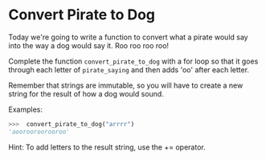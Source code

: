 # Convert Pirate to Dog

Today we're going to write a function to convert what a pirate would say into the way a dog would say it. Roo roo roo roo!

Complete the function `convert_pirate_to_dog` with a for loop so that it goes through each letter of `pirate_saying` and then adds 'oo' after each letter.

Remember that strings are immutable, so you will have to create a new string for the result of how a dog would sound. 

Examples:

```python
>>>  convert_pirate_to_dog("arrrr")
'aoorooroorooroo'
```

Hint: To add letters to the result string, use the += operator.